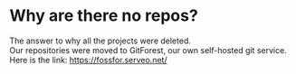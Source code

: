 # Why are there no repos?
The answer to why all the projects were deleted. <br>
Our repositories were moved to GitForest, our own self-hosted git service. <br>
Here is the link: https://fossfor.serveo.net/ <br>
